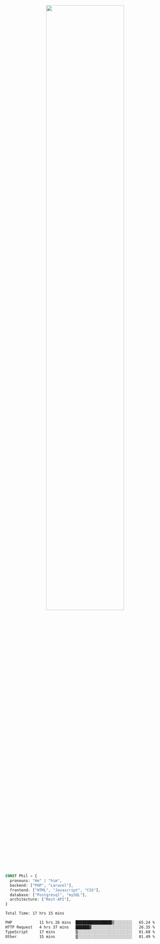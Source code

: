 <div align="center">
<img src="https://readme-typing-svg.demolab.com?font=Inconsolata&weight=500&size=50&duration=4000&pause=300&color=A7A459&center=true&vCenter=true&multiline=true&repeat=false&random=false&width=1300&height=140&lines=Hello+Привет;I'm+Philip+a+beginner+backend+developer+in+php" width="70%" />
</div>

```php
CONST Phil = {
  pronouns: "He" | "him",
  backend: ["PHP", "Laravel"],
  frontend: ["HTML", "Javascript", "CSS"],
  database: ["Postgresql", "mySQL"],
  architecture: ["Rest-API"],
}
```

<!--START_SECTION:waka-->

```txt
Total Time: 17 hrs 15 mins

PHP            11 hrs 26 mins  ████████████████▒░░░░░░░░   65.24 %
HTTP Request   4 hrs 37 mins   ██████▓░░░░░░░░░░░░░░░░░░   26.35 %
TypeScript     17 mins         ▒░░░░░░░░░░░░░░░░░░░░░░░░   01.68 %
Other          15 mins         ▒░░░░░░░░░░░░░░░░░░░░░░░░   01.49 %
```

<!--END_SECTION:waka-->

